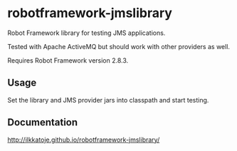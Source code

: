 robotframework-jmslibrary
=========================

Robot Framework library for testing JMS applications.

Tested with Apache ActiveMQ but should work with other providers as well.

Requires Robot Framework version 2.8.3.

Usage
-----

Set the library and JMS provider jars into classpath and start testing.

Documentation
-------------

http://ilkkatoje.github.io/robotframework-jmslibrary/
